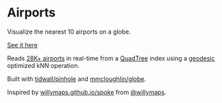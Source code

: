 # Airports

Visualize the nearest 10 airports on a globe.

[See it here](https://tidwall.com/airports)

Reads [28K+ airports](airports.js) in real-time from a [QuadTree](qtree.js) index using a [geodesic](geo.js) optimized kNN operation.

Built with [tidwall/pinhole](https://github.com/tidwall/pinhole) and 
[mmcloughlin/globe](https://github.com/mmcloughlin/globe).

Inspired by [willymaps.github.io/spoke](https://willymaps.github.io/spoke/) from [@willymaps](https://github.com/willymaps).
